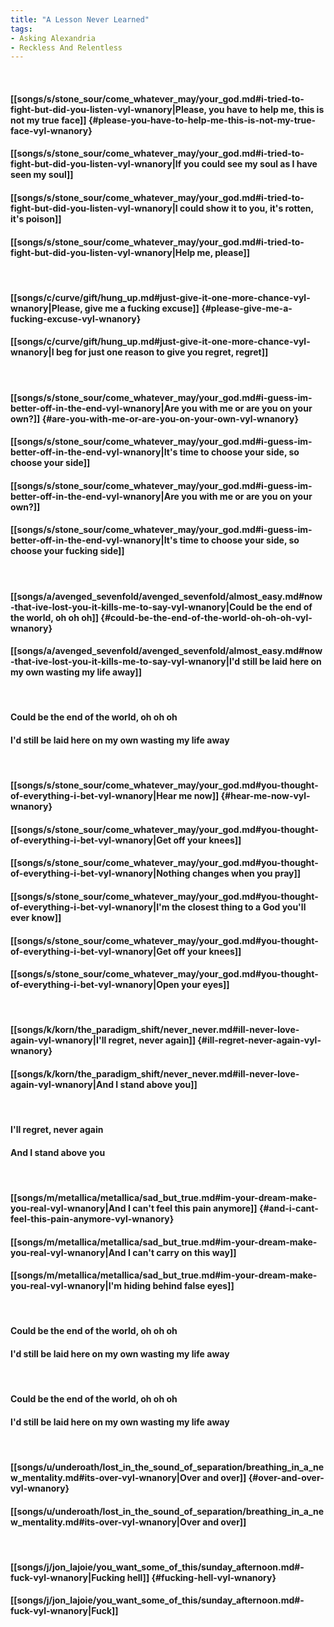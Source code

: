 ```yaml
---
title: "A Lesson Never Learned"
tags:
- Asking Alexandria
- Reckless And Relentless
---
```

&nbsp;
#### [[songs/s/stone_sour/come_whatever_may/your_god.md#i-tried-to-fight-but-did-you-listen-vyl-wnanory|Please, you have to help me, this is not my true face]] {#please-you-have-to-help-me-this-is-not-my-true-face-vyl-wnanory}
#### [[songs/s/stone_sour/come_whatever_may/your_god.md#i-tried-to-fight-but-did-you-listen-vyl-wnanory|If you could see my soul as I have seen my soul]]
#### [[songs/s/stone_sour/come_whatever_may/your_god.md#i-tried-to-fight-but-did-you-listen-vyl-wnanory|I could show it to you, it's rotten, it's poison]]
#### [[songs/s/stone_sour/come_whatever_may/your_god.md#i-tried-to-fight-but-did-you-listen-vyl-wnanory|Help me, please]]
&nbsp;
#### [[songs/c/curve/gift/hung_up.md#just-give-it-one-more-chance-vyl-wnanory|Please, give me a fucking excuse]] {#please-give-me-a-fucking-excuse-vyl-wnanory}
#### [[songs/c/curve/gift/hung_up.md#just-give-it-one-more-chance-vyl-wnanory|I beg for just one reason to give you regret, regret]]
&nbsp;
#### [[songs/s/stone_sour/come_whatever_may/your_god.md#i-guess-im-better-off-in-the-end-vyl-wnanory|Are you with me or are you on your own?]] {#are-you-with-me-or-are-you-on-your-own-vyl-wnanory}
#### [[songs/s/stone_sour/come_whatever_may/your_god.md#i-guess-im-better-off-in-the-end-vyl-wnanory|It's time to choose your side, so choose your side]]
#### [[songs/s/stone_sour/come_whatever_may/your_god.md#i-guess-im-better-off-in-the-end-vyl-wnanory|Are you with me or are you on your own?]]
#### [[songs/s/stone_sour/come_whatever_may/your_god.md#i-guess-im-better-off-in-the-end-vyl-wnanory|It's time to choose your side, so choose your fucking side]]
&nbsp;
#### [[songs/a/avenged_sevenfold/avenged_sevenfold/almost_easy.md#now-that-ive-lost-you-it-kills-me-to-say-vyl-wnanory|Could be the end of the world, oh oh oh]] {#could-be-the-end-of-the-world-oh-oh-oh-vyl-wnanory}
#### [[songs/a/avenged_sevenfold/avenged_sevenfold/almost_easy.md#now-that-ive-lost-you-it-kills-me-to-say-vyl-wnanory|I'd still be laid here on my own wasting my life away]]
&nbsp;
#### Could be the end of the world, oh oh oh
#### I'd still be laid here on my own wasting my life away
&nbsp;
#### [[songs/s/stone_sour/come_whatever_may/your_god.md#you-thought-of-everything-i-bet-vyl-wnanory|Hear me now]] {#hear-me-now-vyl-wnanory}
#### [[songs/s/stone_sour/come_whatever_may/your_god.md#you-thought-of-everything-i-bet-vyl-wnanory|Get off your knees]]
#### [[songs/s/stone_sour/come_whatever_may/your_god.md#you-thought-of-everything-i-bet-vyl-wnanory|Nothing changes when you pray]]
#### [[songs/s/stone_sour/come_whatever_may/your_god.md#you-thought-of-everything-i-bet-vyl-wnanory|I'm the closest thing to a God you'll ever know]]
#### [[songs/s/stone_sour/come_whatever_may/your_god.md#you-thought-of-everything-i-bet-vyl-wnanory|Get off your knees]]
#### [[songs/s/stone_sour/come_whatever_may/your_god.md#you-thought-of-everything-i-bet-vyl-wnanory|Open your eyes]]
&nbsp;
#### [[songs/k/korn/the_paradigm_shift/never_never.md#ill-never-love-again-vyl-wnanory|I'll regret, never again]] {#ill-regret-never-again-vyl-wnanory}
#### [[songs/k/korn/the_paradigm_shift/never_never.md#ill-never-love-again-vyl-wnanory|And I stand above you]]
&nbsp;
#### I'll regret, never again
#### And I stand above you
&nbsp;
#### [[songs/m/metallica/metallica/sad_but_true.md#im-your-dream-make-you-real-vyl-wnanory|And I can't feel this pain anymore]] {#and-i-cant-feel-this-pain-anymore-vyl-wnanory}
#### [[songs/m/metallica/metallica/sad_but_true.md#im-your-dream-make-you-real-vyl-wnanory|And I can't carry on this way]]
#### [[songs/m/metallica/metallica/sad_but_true.md#im-your-dream-make-you-real-vyl-wnanory|I'm hiding behind false eyes]]
&nbsp;
#### Could be the end of the world, oh oh oh
#### I'd still be laid here on my own wasting my life away
&nbsp;
#### Could be the end of the world, oh oh oh
#### I'd still be laid here on my own wasting my life away
&nbsp;
#### [[songs/u/underoath/lost_in_the_sound_of_separation/breathing_in_a_new_mentality.md#its-over-vyl-wnanory|Over and over]] {#over-and-over-vyl-wnanory}
#### [[songs/u/underoath/lost_in_the_sound_of_separation/breathing_in_a_new_mentality.md#its-over-vyl-wnanory|Over and over]]
&nbsp;
#### [[songs/j/jon_lajoie/you_want_some_of_this/sunday_afternoon.md#-fuck-vyl-wnanory|Fucking hell]] {#fucking-hell-vyl-wnanory}
#### [[songs/j/jon_lajoie/you_want_some_of_this/sunday_afternoon.md#-fuck-vyl-wnanory|Fuck]]
